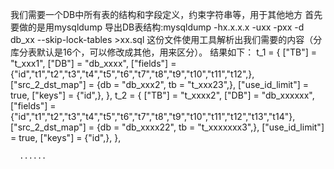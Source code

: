 我们需要一个DB中所有表的结构和字段定义，约束字符串等，用于其他地方
首先要做的是用mysqldump 导出DB表结构:mysqldump -hx.x.x.x -uxx -pxx -d db_xx --skip-lock-tables >xx.sql
这份文件使用工具解析出我们需要的内容（分库分表默认是16个，可以修改成其他，用来区分）。
结果如下：
    t_1 = { 
        ["TB"] = "t_xxx1", 
        ["DB"] = "db_xxxx", 
        ["fields"] = {"id","t1","t2","t3","t4","t5","t6","t7","t8","t9","t10","t11","t12",}, 
        ["src_2_dst_map"] = {db = "db_xxx2", tb = "t_xxx23",},
        ["use_id_limit"] = true, 
        ["keys"] = {"id",},  },
    t_2 = { 
        ["TB"] = "t_xxxx2", 
        ["DB"] = "db_xxxxxx", 
        ["fields"] = {"id","t1","t2","t3","t4","t5","t6","t7","t8","t9","t10","t11","t12","t13","t14"}, 
        ["src_2_dst_map"] = {db = "db_xxxx22", tb = "t_xxxxxxx3",},
        ["use_id_limit"] = true, 
        ["keys"] = {"id",},  },
      
      ......
